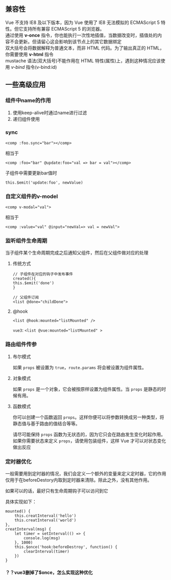 ## 兼容性

Vue 不支持 IE8 及以下版本，因为 Vue 使用了 IE8 无法模拟的 ECMAScript 5 特性。但它支持所有兼容 ECMAScript 5 的浏览器。  
通过使用 **v-once** 指令，你也能执行一次性地插值，当数据改变时，插值处的内容不会更新。但请留心这会影响到该节点上的其它数据绑定  
双大括号会将数据解释为普通文本，而非 HTML 代码。为了输出真正的 HTML，你需要使用 **v-html** 指令  
mustache 语法(双大括号)不能作用在 HTML 特性(属性)上，遇到这种情况应该使用 *v-bind* 指令(v-bind:id)  

## 一些高级应用

### 组件中name的作用

1. 使用keep-alive时通过name进行过滤
2. 递归组件使用

### sync

`<comp :foo.sync="bar"></comp>`

相当于

`<comp :foo="bar" @update:foo="val => bar = val"></comp>`

子组件中需要更新bar值时

`this.$emit('update:foo', newValue)`

### 自定义组件的v-model

`<comp v-modal="val">`

相当于

`<comp :value="val" @input="newVal=> val = newVal">`

### 监听组件生命周期

当子组件某个生命周期完成之后通知父组件，然后在父组件做对应的处理

1. 传统方式

   ```
   // 子组件在对应的钩子中发布事件  
   created(){  
   this.$emit('done')  
   }  
   
   // 父组件订阅 
   <list @done="childDone">
   ```

2. @hook

   `<list @hook:mounted="listMounted" />`

   `vue3`: `<list @vue:mounted="listMounted" >`

### 路由组件传参

1. 布尔模式

   如果 `props` 被设置为 `true`，`route.params` 将会被设置为组件属性。

2. 对象模式

   如果 `props` 是一个对象，它会被按原样设置为组件属性。当 `props` 是静态的时候有用。

3. 函数模式

   你可以创建一个函数返回 `props`。这样你便可以将参数转换成另一种类型，将静态值与基于路由的值结合等等。

   请尽可能保持 `props` 函数为无状态的，因为它只会在路由发生变化时起作用。如果你需要状态来定义 `props`，请使用包装组件，这样 Vue 才可以对状态变化做出反应

### 定时器优化

一般需要用到定时器的情况，我们会定义一个额外的变量来定义定时器，它的作用仅用于在beforeDestory内取到定时器来清除。除此之外，没有其他作用。

如果可以的话，最好只有生命周期钩子可以访问到它

具体实现如下：

```
mounted() {  
    this.creatInterval('hello')  
    this.creatInterval('world')  
},  
creatInterval(msg) {  
    let timer = setInterval(() => {  
        console.log(msg)  
    }, 1000)  
    this.$once('hook:beforeDestroy', function() {  
        clearInterval(timer)  
    })
}
```

#### ？？vue3删掉了$once，怎么实现这种优化
